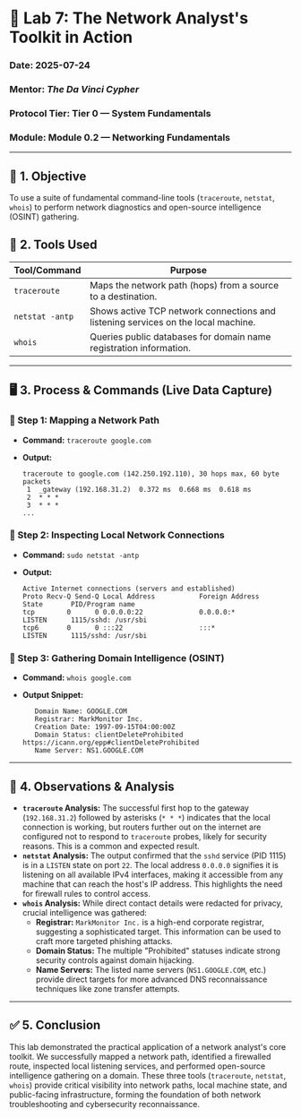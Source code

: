 # 🧪 Lab 7: The Network Analyst's Toolkit in Action

### Date: 2025-07-24

### Mentor: *The Da Vinci Cypher*

### Protocol Tier: Tier 0 — System Fundamentals

### Module: Module 0.2 — Networking Fundamentals

---

## 🎯 1. Objective

To use a suite of fundamental command-line tools (`traceroute`, `netstat`, `whois`) to perform network diagnostics and open-source intelligence (OSINT) gathering.

## 🧰 2. Tools Used

| Tool/Command | Purpose |
|--------------|---------|
| `traceroute` | Maps the network path (hops) from a source to a destination. |
| `netstat -antp` | Shows active TCP network connections and listening services on the local machine. |
| `whois`      | Queries public databases for domain name registration information. |

---

## 🖥️ 3. Process & Commands (Live Data Capture)

### 🔹 Step 1: Mapping a Network Path

* **Command:** `traceroute google.com`
* **Output:**

  ```plaintext
  traceroute to google.com (142.250.192.110), 30 hops max, 60 byte packets
   1  _gateway (192.168.31.2)  0.372 ms  0.668 ms  0.618 ms
   2  * * *
   3  * * *
  ...
  ```

### 🔹 Step 2: Inspecting Local Network Connections

* **Command:** `sudo netstat -antp`
* **Output:**

  ```plaintext
  Active Internet connections (servers and established)
  Proto Recv-Q Send-Q Local Address           Foreign Address         State       PID/Program name    
  tcp        0      0 0.0.0.0:22              0.0.0.0:*               LISTEN      1115/sshd: /usr/sbi 
  tcp6       0      0 :::22                   :::*                    LISTEN      1115/sshd: /usr/sbi 
  ```

### 🔹 Step 3: Gathering Domain Intelligence (OSINT)

* **Command:** `whois google.com`
* **Output Snippet:**

  ```plaintext
     Domain Name: GOOGLE.COM
     Registrar: MarkMonitor Inc.
     Creation Date: 1997-09-15T04:00:00Z
     Domain Status: clientDeleteProhibited https://icann.org/epp#clientDeleteProhibited
     Name Server: NS1.GOOGLE.COM
  ```

---

## 🔎 4. Observations & Analysis

* **`traceroute` Analysis:** The successful first hop to the gateway (`192.168.31.2`) followed by asterisks (`* * *`) indicates that the local connection is working, but routers further out on the internet are configured not to respond to `traceroute` probes, likely for security reasons. This is a common and expected result.
* **`netstat` Analysis:** The output confirmed that the `sshd` service (PID 1115) is in a `LISTEN` state on port `22`. The local address `0.0.0.0` signifies it is listening on all available IPv4 interfaces, making it accessible from any machine that can reach the host's IP address. This highlights the need for firewall rules to control access.
* **`whois` Analysis:** While direct contact details were redacted for privacy, crucial intelligence was gathered:
  * **Registrar:** `MarkMonitor Inc.` is a high-end corporate registrar, suggesting a sophisticated target. This information can be used to craft more targeted phishing attacks.
  * **Domain Status:** The multiple "Prohibited" statuses indicate strong security controls against domain hijacking.
  * **Name Servers:** The listed name servers (`NS1.GOOGLE.COM`, etc.) provide direct targets for more advanced DNS reconnaissance techniques like zone transfer attempts.

---

## ✅ 5. Conclusion

This lab demonstrated the practical application of a network analyst's core toolkit. We successfully mapped a network path, identified a firewalled route, inspected local listening services, and performed open-source intelligence gathering on a domain. These three tools (`traceroute`, `netstat`, `whois`) provide critical visibility into network paths, local machine state, and public-facing infrastructure, forming the foundation of both network troubleshooting and cybersecurity reconnaissance.
